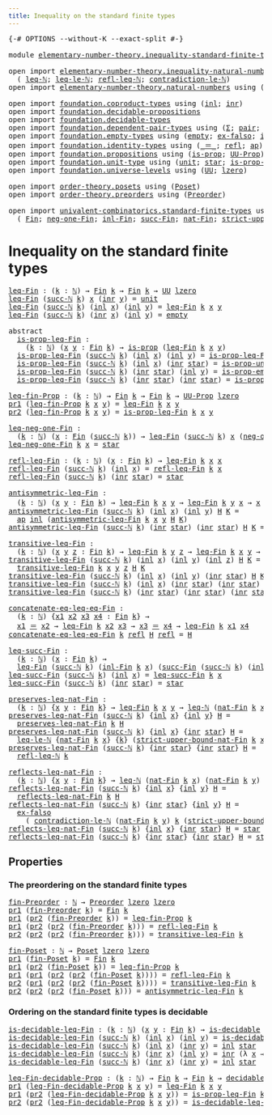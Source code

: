 ```yaml
---
title: Inequality on the standard finite types
---
```


<pre class="Agda"><a id="65" class="Symbol">{-#</a> <a id="69" class="Keyword">OPTIONS</a> <a id="77" class="Pragma">--without-K</a> <a id="89" class="Pragma">--exact-split</a> <a id="103" class="Symbol">#-}</a>

<a id="108" class="Keyword">module</a> <a id="115" href="elementary-number-theory.inequality-standard-finite-types.html" class="Module">elementary-number-theory.inequality-standard-finite-types</a> <a id="173" class="Keyword">where</a>

<a id="180" class="Keyword">open</a> <a id="185" class="Keyword">import</a> <a id="192" href="elementary-number-theory.inequality-natural-numbers.html" class="Module">elementary-number-theory.inequality-natural-numbers</a> <a id="244" class="Keyword">using</a>
  <a id="252" class="Symbol">(</a> <a id="254" href="elementary-number-theory.inequality-natural-numbers.html#1660" class="Function">leq-ℕ</a><a id="259" class="Symbol">;</a> <a id="261" href="elementary-number-theory.inequality-natural-numbers.html#13330" class="Function">leq-le-ℕ</a><a id="269" class="Symbol">;</a> <a id="271" href="elementary-number-theory.inequality-natural-numbers.html#4478" class="Function">refl-leq-ℕ</a><a id="281" class="Symbol">;</a> <a id="283" href="elementary-number-theory.inequality-natural-numbers.html#12443" class="Function">contradiction-le-ℕ</a><a id="301" class="Symbol">)</a>
<a id="303" class="Keyword">open</a> <a id="308" class="Keyword">import</a> <a id="315" href="elementary-number-theory.natural-numbers.html" class="Module">elementary-number-theory.natural-numbers</a> <a id="356" class="Keyword">using</a> <a id="362" class="Symbol">(</a><a id="363" href="elementary-number-theory.natural-numbers.html#1530" class="Datatype">ℕ</a><a id="364" class="Symbol">;</a> <a id="366" href="elementary-number-theory.natural-numbers.html#1551" class="InductiveConstructor">zero-ℕ</a><a id="372" class="Symbol">;</a> <a id="374" href="elementary-number-theory.natural-numbers.html#1564" class="InductiveConstructor">succ-ℕ</a><a id="380" class="Symbol">)</a>

<a id="383" class="Keyword">open</a> <a id="388" class="Keyword">import</a> <a id="395" href="foundation.coproduct-types.html" class="Module">foundation.coproduct-types</a> <a id="422" class="Keyword">using</a> <a id="428" class="Symbol">(</a><a id="429" href="foundation.coproduct-types.html#1253" class="InductiveConstructor">inl</a><a id="432" class="Symbol">;</a> <a id="434" href="foundation.coproduct-types.html#1276" class="InductiveConstructor">inr</a><a id="437" class="Symbol">)</a>
<a id="439" class="Keyword">open</a> <a id="444" class="Keyword">import</a> <a id="451" href="foundation.decidable-propositions.html" class="Module">foundation.decidable-propositions</a>
<a id="485" class="Keyword">open</a> <a id="490" class="Keyword">import</a> <a id="497" href="foundation.decidable-types.html" class="Module">foundation.decidable-types</a>
<a id="524" class="Keyword">open</a> <a id="529" class="Keyword">import</a> <a id="536" href="foundation.dependent-pair-types.html" class="Module">foundation.dependent-pair-types</a> <a id="568" class="Keyword">using</a> <a id="574" class="Symbol">(</a><a id="575" href="foundation-core.dependent-pair-types.html#515" class="Record">Σ</a><a id="576" class="Symbol">;</a> <a id="578" href="foundation-core.dependent-pair-types.html#588" class="InductiveConstructor">pair</a><a id="582" class="Symbol">;</a> <a id="584" href="foundation-core.dependent-pair-types.html#605" class="Field">pr1</a><a id="587" class="Symbol">;</a> <a id="589" href="foundation-core.dependent-pair-types.html#617" class="Field">pr2</a><a id="592" class="Symbol">)</a>
<a id="594" class="Keyword">open</a> <a id="599" class="Keyword">import</a> <a id="606" href="foundation.empty-types.html" class="Module">foundation.empty-types</a> <a id="629" class="Keyword">using</a> <a id="635" class="Symbol">(</a><a id="636" href="foundation-core.empty-types.html#1057" class="Datatype">empty</a><a id="641" class="Symbol">;</a> <a id="643" href="foundation-core.empty-types.html#1160" class="Function">ex-falso</a><a id="651" class="Symbol">;</a> <a id="653" href="foundation-core.empty-types.html#2377" class="Function">is-prop-empty</a><a id="666" class="Symbol">)</a>
<a id="668" class="Keyword">open</a> <a id="673" class="Keyword">import</a> <a id="680" href="foundation.identity-types.html" class="Module">foundation.identity-types</a> <a id="706" class="Keyword">using</a> <a id="712" class="Symbol">(</a><a id="713" href="foundation-core.identity-types.html#1865" class="Function Operator">_＝_</a><a id="716" class="Symbol">;</a> <a id="718" href="foundation-core.identity-types.html#1820" class="InductiveConstructor">refl</a><a id="722" class="Symbol">;</a> <a id="724" href="foundation-core.identity-types.html#4003" class="Function">ap</a><a id="726" class="Symbol">)</a>
<a id="728" class="Keyword">open</a> <a id="733" class="Keyword">import</a> <a id="740" href="foundation.propositions.html" class="Module">foundation.propositions</a> <a id="764" class="Keyword">using</a> <a id="770" class="Symbol">(</a><a id="771" href="foundation-core.propositions.html#1309" class="Function">is-prop</a><a id="778" class="Symbol">;</a> <a id="780" href="foundation-core.propositions.html#1393" class="Function">UU-Prop</a><a id="787" class="Symbol">)</a>
<a id="789" class="Keyword">open</a> <a id="794" class="Keyword">import</a> <a id="801" href="foundation.unit-type.html" class="Module">foundation.unit-type</a> <a id="822" class="Keyword">using</a> <a id="828" class="Symbol">(</a><a id="829" href="foundation.unit-type.html#1084" class="Datatype">unit</a><a id="833" class="Symbol">;</a> <a id="835" href="foundation.unit-type.html#1108" class="InductiveConstructor">star</a><a id="839" class="Symbol">;</a> <a id="841" href="foundation.unit-type.html#2898" class="Function">is-prop-unit</a><a id="853" class="Symbol">)</a>
<a id="855" class="Keyword">open</a> <a id="860" class="Keyword">import</a> <a id="867" href="foundation.universe-levels.html" class="Module">foundation.universe-levels</a> <a id="894" class="Keyword">using</a> <a id="900" class="Symbol">(</a><a id="901" href="foundation-core.universe-levels.html#235" class="Primitive">UU</a><a id="903" class="Symbol">;</a> <a id="905" href="Agda.Primitive.html#764" class="Primitive">lzero</a><a id="910" class="Symbol">)</a>

<a id="913" class="Keyword">open</a> <a id="918" class="Keyword">import</a> <a id="925" href="order-theory.posets.html" class="Module">order-theory.posets</a> <a id="945" class="Keyword">using</a> <a id="951" class="Symbol">(</a><a id="952" href="order-theory.posets.html#731" class="Function">Poset</a><a id="957" class="Symbol">)</a>
<a id="959" class="Keyword">open</a> <a id="964" class="Keyword">import</a> <a id="971" href="order-theory.preorders.html" class="Module">order-theory.preorders</a> <a id="994" class="Keyword">using</a> <a id="1000" class="Symbol">(</a><a id="1001" href="order-theory.preorders.html#531" class="Function">Preorder</a><a id="1009" class="Symbol">)</a>

<a id="1012" class="Keyword">open</a> <a id="1017" class="Keyword">import</a> <a id="1024" href="univalent-combinatorics.standard-finite-types.html" class="Module">univalent-combinatorics.standard-finite-types</a> <a id="1070" class="Keyword">using</a>
  <a id="1078" class="Symbol">(</a> <a id="1080" href="univalent-combinatorics.standard-finite-types.html#2396" class="Function">Fin</a><a id="1083" class="Symbol">;</a> <a id="1085" href="univalent-combinatorics.standard-finite-types.html#2715" class="Function">neg-one-Fin</a><a id="1096" class="Symbol">;</a> <a id="1098" href="univalent-combinatorics.standard-finite-types.html#2527" class="Function">inl-Fin</a><a id="1105" class="Symbol">;</a> <a id="1107" href="univalent-combinatorics.standard-finite-types.html#7403" class="Function">succ-Fin</a><a id="1115" class="Symbol">;</a> <a id="1117" href="univalent-combinatorics.standard-finite-types.html#5342" class="Function">nat-Fin</a><a id="1124" class="Symbol">;</a> <a id="1126" href="univalent-combinatorics.standard-finite-types.html#5445" class="Function">strict-upper-bound-nat-Fin</a><a id="1152" class="Symbol">)</a>
</pre>
# Inequality on the standard finite types

<pre class="Agda"><a id="leq-Fin"></a><a id="1210" href="elementary-number-theory.inequality-standard-finite-types.html#1210" class="Function">leq-Fin</a> <a id="1218" class="Symbol">:</a> <a id="1220" class="Symbol">(</a><a id="1221" href="elementary-number-theory.inequality-standard-finite-types.html#1221" class="Bound">k</a> <a id="1223" class="Symbol">:</a> <a id="1225" href="elementary-number-theory.natural-numbers.html#1530" class="Datatype">ℕ</a><a id="1226" class="Symbol">)</a> <a id="1228" class="Symbol">→</a> <a id="1230" href="univalent-combinatorics.standard-finite-types.html#2396" class="Function">Fin</a> <a id="1234" href="elementary-number-theory.inequality-standard-finite-types.html#1221" class="Bound">k</a> <a id="1236" class="Symbol">→</a> <a id="1238" href="univalent-combinatorics.standard-finite-types.html#2396" class="Function">Fin</a> <a id="1242" href="elementary-number-theory.inequality-standard-finite-types.html#1221" class="Bound">k</a> <a id="1244" class="Symbol">→</a> <a id="1246" href="foundation-core.universe-levels.html#235" class="Primitive">UU</a> <a id="1249" href="Agda.Primitive.html#764" class="Primitive">lzero</a>
<a id="1255" href="elementary-number-theory.inequality-standard-finite-types.html#1210" class="Function">leq-Fin</a> <a id="1263" class="Symbol">(</a><a id="1264" href="elementary-number-theory.natural-numbers.html#1564" class="InductiveConstructor">succ-ℕ</a> <a id="1271" href="elementary-number-theory.inequality-standard-finite-types.html#1271" class="Bound">k</a><a id="1272" class="Symbol">)</a> <a id="1274" href="elementary-number-theory.inequality-standard-finite-types.html#1274" class="Bound">x</a> <a id="1276" class="Symbol">(</a><a id="1277" href="foundation.coproduct-types.html#1276" class="InductiveConstructor">inr</a> <a id="1281" href="elementary-number-theory.inequality-standard-finite-types.html#1281" class="Bound">y</a><a id="1282" class="Symbol">)</a> <a id="1284" class="Symbol">=</a> <a id="1286" href="foundation.unit-type.html#1084" class="Datatype">unit</a>
<a id="1291" href="elementary-number-theory.inequality-standard-finite-types.html#1210" class="Function">leq-Fin</a> <a id="1299" class="Symbol">(</a><a id="1300" href="elementary-number-theory.natural-numbers.html#1564" class="InductiveConstructor">succ-ℕ</a> <a id="1307" href="elementary-number-theory.inequality-standard-finite-types.html#1307" class="Bound">k</a><a id="1308" class="Symbol">)</a> <a id="1310" class="Symbol">(</a><a id="1311" href="foundation.coproduct-types.html#1253" class="InductiveConstructor">inl</a> <a id="1315" href="elementary-number-theory.inequality-standard-finite-types.html#1315" class="Bound">x</a><a id="1316" class="Symbol">)</a> <a id="1318" class="Symbol">(</a><a id="1319" href="foundation.coproduct-types.html#1253" class="InductiveConstructor">inl</a> <a id="1323" href="elementary-number-theory.inequality-standard-finite-types.html#1323" class="Bound">y</a><a id="1324" class="Symbol">)</a> <a id="1326" class="Symbol">=</a> <a id="1328" href="elementary-number-theory.inequality-standard-finite-types.html#1210" class="Function">leq-Fin</a> <a id="1336" href="elementary-number-theory.inequality-standard-finite-types.html#1307" class="Bound">k</a> <a id="1338" href="elementary-number-theory.inequality-standard-finite-types.html#1315" class="Bound">x</a> <a id="1340" href="elementary-number-theory.inequality-standard-finite-types.html#1323" class="Bound">y</a>
<a id="1342" href="elementary-number-theory.inequality-standard-finite-types.html#1210" class="Function">leq-Fin</a> <a id="1350" class="Symbol">(</a><a id="1351" href="elementary-number-theory.natural-numbers.html#1564" class="InductiveConstructor">succ-ℕ</a> <a id="1358" href="elementary-number-theory.inequality-standard-finite-types.html#1358" class="Bound">k</a><a id="1359" class="Symbol">)</a> <a id="1361" class="Symbol">(</a><a id="1362" href="foundation.coproduct-types.html#1276" class="InductiveConstructor">inr</a> <a id="1366" href="elementary-number-theory.inequality-standard-finite-types.html#1366" class="Bound">x</a><a id="1367" class="Symbol">)</a> <a id="1369" class="Symbol">(</a><a id="1370" href="foundation.coproduct-types.html#1253" class="InductiveConstructor">inl</a> <a id="1374" href="elementary-number-theory.inequality-standard-finite-types.html#1374" class="Bound">y</a><a id="1375" class="Symbol">)</a> <a id="1377" class="Symbol">=</a> <a id="1379" href="foundation-core.empty-types.html#1057" class="Datatype">empty</a>

<a id="1386" class="Keyword">abstract</a>
  <a id="is-prop-leq-Fin"></a><a id="1397" href="elementary-number-theory.inequality-standard-finite-types.html#1397" class="Function">is-prop-leq-Fin</a> <a id="1413" class="Symbol">:</a>
    <a id="1419" class="Symbol">(</a><a id="1420" href="elementary-number-theory.inequality-standard-finite-types.html#1420" class="Bound">k</a> <a id="1422" class="Symbol">:</a> <a id="1424" href="elementary-number-theory.natural-numbers.html#1530" class="Datatype">ℕ</a><a id="1425" class="Symbol">)</a> <a id="1427" class="Symbol">(</a><a id="1428" href="elementary-number-theory.inequality-standard-finite-types.html#1428" class="Bound">x</a> <a id="1430" href="elementary-number-theory.inequality-standard-finite-types.html#1430" class="Bound">y</a> <a id="1432" class="Symbol">:</a> <a id="1434" href="univalent-combinatorics.standard-finite-types.html#2396" class="Function">Fin</a> <a id="1438" href="elementary-number-theory.inequality-standard-finite-types.html#1420" class="Bound">k</a><a id="1439" class="Symbol">)</a> <a id="1441" class="Symbol">→</a> <a id="1443" href="foundation-core.propositions.html#1309" class="Function">is-prop</a> <a id="1451" class="Symbol">(</a><a id="1452" href="elementary-number-theory.inequality-standard-finite-types.html#1210" class="Function">leq-Fin</a> <a id="1460" href="elementary-number-theory.inequality-standard-finite-types.html#1420" class="Bound">k</a> <a id="1462" href="elementary-number-theory.inequality-standard-finite-types.html#1428" class="Bound">x</a> <a id="1464" href="elementary-number-theory.inequality-standard-finite-types.html#1430" class="Bound">y</a><a id="1465" class="Symbol">)</a>
  <a id="1469" href="elementary-number-theory.inequality-standard-finite-types.html#1397" class="Function">is-prop-leq-Fin</a> <a id="1485" class="Symbol">(</a><a id="1486" href="elementary-number-theory.natural-numbers.html#1564" class="InductiveConstructor">succ-ℕ</a> <a id="1493" href="elementary-number-theory.inequality-standard-finite-types.html#1493" class="Bound">k</a><a id="1494" class="Symbol">)</a> <a id="1496" class="Symbol">(</a><a id="1497" href="foundation.coproduct-types.html#1253" class="InductiveConstructor">inl</a> <a id="1501" href="elementary-number-theory.inequality-standard-finite-types.html#1501" class="Bound">x</a><a id="1502" class="Symbol">)</a> <a id="1504" class="Symbol">(</a><a id="1505" href="foundation.coproduct-types.html#1253" class="InductiveConstructor">inl</a> <a id="1509" href="elementary-number-theory.inequality-standard-finite-types.html#1509" class="Bound">y</a><a id="1510" class="Symbol">)</a> <a id="1512" class="Symbol">=</a> <a id="1514" href="elementary-number-theory.inequality-standard-finite-types.html#1397" class="Function">is-prop-leq-Fin</a> <a id="1530" href="elementary-number-theory.inequality-standard-finite-types.html#1493" class="Bound">k</a> <a id="1532" href="elementary-number-theory.inequality-standard-finite-types.html#1501" class="Bound">x</a> <a id="1534" href="elementary-number-theory.inequality-standard-finite-types.html#1509" class="Bound">y</a>
  <a id="1538" href="elementary-number-theory.inequality-standard-finite-types.html#1397" class="Function">is-prop-leq-Fin</a> <a id="1554" class="Symbol">(</a><a id="1555" href="elementary-number-theory.natural-numbers.html#1564" class="InductiveConstructor">succ-ℕ</a> <a id="1562" href="elementary-number-theory.inequality-standard-finite-types.html#1562" class="Bound">k</a><a id="1563" class="Symbol">)</a> <a id="1565" class="Symbol">(</a><a id="1566" href="foundation.coproduct-types.html#1253" class="InductiveConstructor">inl</a> <a id="1570" href="elementary-number-theory.inequality-standard-finite-types.html#1570" class="Bound">x</a><a id="1571" class="Symbol">)</a> <a id="1573" class="Symbol">(</a><a id="1574" href="foundation.coproduct-types.html#1276" class="InductiveConstructor">inr</a> <a id="1578" href="foundation.unit-type.html#1108" class="InductiveConstructor">star</a><a id="1582" class="Symbol">)</a> <a id="1584" class="Symbol">=</a> <a id="1586" href="foundation.unit-type.html#2898" class="Function">is-prop-unit</a>
  <a id="1601" href="elementary-number-theory.inequality-standard-finite-types.html#1397" class="Function">is-prop-leq-Fin</a> <a id="1617" class="Symbol">(</a><a id="1618" href="elementary-number-theory.natural-numbers.html#1564" class="InductiveConstructor">succ-ℕ</a> <a id="1625" href="elementary-number-theory.inequality-standard-finite-types.html#1625" class="Bound">k</a><a id="1626" class="Symbol">)</a> <a id="1628" class="Symbol">(</a><a id="1629" href="foundation.coproduct-types.html#1276" class="InductiveConstructor">inr</a> <a id="1633" href="foundation.unit-type.html#1108" class="InductiveConstructor">star</a><a id="1637" class="Symbol">)</a> <a id="1639" class="Symbol">(</a><a id="1640" href="foundation.coproduct-types.html#1253" class="InductiveConstructor">inl</a> <a id="1644" href="elementary-number-theory.inequality-standard-finite-types.html#1644" class="Bound">y</a><a id="1645" class="Symbol">)</a> <a id="1647" class="Symbol">=</a> <a id="1649" href="foundation-core.empty-types.html#2377" class="Function">is-prop-empty</a>
  <a id="1665" href="elementary-number-theory.inequality-standard-finite-types.html#1397" class="Function">is-prop-leq-Fin</a> <a id="1681" class="Symbol">(</a><a id="1682" href="elementary-number-theory.natural-numbers.html#1564" class="InductiveConstructor">succ-ℕ</a> <a id="1689" href="elementary-number-theory.inequality-standard-finite-types.html#1689" class="Bound">k</a><a id="1690" class="Symbol">)</a> <a id="1692" class="Symbol">(</a><a id="1693" href="foundation.coproduct-types.html#1276" class="InductiveConstructor">inr</a> <a id="1697" href="foundation.unit-type.html#1108" class="InductiveConstructor">star</a><a id="1701" class="Symbol">)</a> <a id="1703" class="Symbol">(</a><a id="1704" href="foundation.coproduct-types.html#1276" class="InductiveConstructor">inr</a> <a id="1708" href="foundation.unit-type.html#1108" class="InductiveConstructor">star</a><a id="1712" class="Symbol">)</a> <a id="1714" class="Symbol">=</a> <a id="1716" href="foundation.unit-type.html#2898" class="Function">is-prop-unit</a>

<a id="leq-fin-Prop"></a><a id="1730" href="elementary-number-theory.inequality-standard-finite-types.html#1730" class="Function">leq-fin-Prop</a> <a id="1743" class="Symbol">:</a> <a id="1745" class="Symbol">(</a><a id="1746" href="elementary-number-theory.inequality-standard-finite-types.html#1746" class="Bound">k</a> <a id="1748" class="Symbol">:</a> <a id="1750" href="elementary-number-theory.natural-numbers.html#1530" class="Datatype">ℕ</a><a id="1751" class="Symbol">)</a> <a id="1753" class="Symbol">→</a> <a id="1755" href="univalent-combinatorics.standard-finite-types.html#2396" class="Function">Fin</a> <a id="1759" href="elementary-number-theory.inequality-standard-finite-types.html#1746" class="Bound">k</a> <a id="1761" class="Symbol">→</a> <a id="1763" href="univalent-combinatorics.standard-finite-types.html#2396" class="Function">Fin</a> <a id="1767" href="elementary-number-theory.inequality-standard-finite-types.html#1746" class="Bound">k</a> <a id="1769" class="Symbol">→</a> <a id="1771" href="foundation-core.propositions.html#1393" class="Function">UU-Prop</a> <a id="1779" href="Agda.Primitive.html#764" class="Primitive">lzero</a>
<a id="1785" href="foundation-core.dependent-pair-types.html#605" class="Field">pr1</a> <a id="1789" class="Symbol">(</a><a id="1790" href="elementary-number-theory.inequality-standard-finite-types.html#1730" class="Function">leq-fin-Prop</a> <a id="1803" href="elementary-number-theory.inequality-standard-finite-types.html#1803" class="Bound">k</a> <a id="1805" href="elementary-number-theory.inequality-standard-finite-types.html#1805" class="Bound">x</a> <a id="1807" href="elementary-number-theory.inequality-standard-finite-types.html#1807" class="Bound">y</a><a id="1808" class="Symbol">)</a> <a id="1810" class="Symbol">=</a> <a id="1812" href="elementary-number-theory.inequality-standard-finite-types.html#1210" class="Function">leq-Fin</a> <a id="1820" href="elementary-number-theory.inequality-standard-finite-types.html#1803" class="Bound">k</a> <a id="1822" href="elementary-number-theory.inequality-standard-finite-types.html#1805" class="Bound">x</a> <a id="1824" href="elementary-number-theory.inequality-standard-finite-types.html#1807" class="Bound">y</a>
<a id="1826" href="foundation-core.dependent-pair-types.html#617" class="Field">pr2</a> <a id="1830" class="Symbol">(</a><a id="1831" href="elementary-number-theory.inequality-standard-finite-types.html#1730" class="Function">leq-fin-Prop</a> <a id="1844" href="elementary-number-theory.inequality-standard-finite-types.html#1844" class="Bound">k</a> <a id="1846" href="elementary-number-theory.inequality-standard-finite-types.html#1846" class="Bound">x</a> <a id="1848" href="elementary-number-theory.inequality-standard-finite-types.html#1848" class="Bound">y</a><a id="1849" class="Symbol">)</a> <a id="1851" class="Symbol">=</a> <a id="1853" href="elementary-number-theory.inequality-standard-finite-types.html#1397" class="Function">is-prop-leq-Fin</a> <a id="1869" href="elementary-number-theory.inequality-standard-finite-types.html#1844" class="Bound">k</a> <a id="1871" href="elementary-number-theory.inequality-standard-finite-types.html#1846" class="Bound">x</a> <a id="1873" href="elementary-number-theory.inequality-standard-finite-types.html#1848" class="Bound">y</a>

<a id="leq-neg-one-Fin"></a><a id="1876" href="elementary-number-theory.inequality-standard-finite-types.html#1876" class="Function">leq-neg-one-Fin</a> <a id="1892" class="Symbol">:</a>
  <a id="1896" class="Symbol">(</a><a id="1897" href="elementary-number-theory.inequality-standard-finite-types.html#1897" class="Bound">k</a> <a id="1899" class="Symbol">:</a> <a id="1901" href="elementary-number-theory.natural-numbers.html#1530" class="Datatype">ℕ</a><a id="1902" class="Symbol">)</a> <a id="1904" class="Symbol">(</a><a id="1905" href="elementary-number-theory.inequality-standard-finite-types.html#1905" class="Bound">x</a> <a id="1907" class="Symbol">:</a> <a id="1909" href="univalent-combinatorics.standard-finite-types.html#2396" class="Function">Fin</a> <a id="1913" class="Symbol">(</a><a id="1914" href="elementary-number-theory.natural-numbers.html#1564" class="InductiveConstructor">succ-ℕ</a> <a id="1921" href="elementary-number-theory.inequality-standard-finite-types.html#1897" class="Bound">k</a><a id="1922" class="Symbol">))</a> <a id="1925" class="Symbol">→</a> <a id="1927" href="elementary-number-theory.inequality-standard-finite-types.html#1210" class="Function">leq-Fin</a> <a id="1935" class="Symbol">(</a><a id="1936" href="elementary-number-theory.natural-numbers.html#1564" class="InductiveConstructor">succ-ℕ</a> <a id="1943" href="elementary-number-theory.inequality-standard-finite-types.html#1897" class="Bound">k</a><a id="1944" class="Symbol">)</a> <a id="1946" href="elementary-number-theory.inequality-standard-finite-types.html#1905" class="Bound">x</a> <a id="1948" class="Symbol">(</a><a id="1949" href="univalent-combinatorics.standard-finite-types.html#2715" class="Function">neg-one-Fin</a> <a id="1961" href="elementary-number-theory.inequality-standard-finite-types.html#1897" class="Bound">k</a><a id="1962" class="Symbol">)</a>
<a id="1964" href="elementary-number-theory.inequality-standard-finite-types.html#1876" class="Function">leq-neg-one-Fin</a> <a id="1980" href="elementary-number-theory.inequality-standard-finite-types.html#1980" class="Bound">k</a> <a id="1982" href="elementary-number-theory.inequality-standard-finite-types.html#1982" class="Bound">x</a> <a id="1984" class="Symbol">=</a> <a id="1986" href="foundation.unit-type.html#1108" class="InductiveConstructor">star</a>

<a id="refl-leq-Fin"></a><a id="1992" href="elementary-number-theory.inequality-standard-finite-types.html#1992" class="Function">refl-leq-Fin</a> <a id="2005" class="Symbol">:</a> <a id="2007" class="Symbol">(</a><a id="2008" href="elementary-number-theory.inequality-standard-finite-types.html#2008" class="Bound">k</a> <a id="2010" class="Symbol">:</a> <a id="2012" href="elementary-number-theory.natural-numbers.html#1530" class="Datatype">ℕ</a><a id="2013" class="Symbol">)</a> <a id="2015" class="Symbol">(</a><a id="2016" href="elementary-number-theory.inequality-standard-finite-types.html#2016" class="Bound">x</a> <a id="2018" class="Symbol">:</a> <a id="2020" href="univalent-combinatorics.standard-finite-types.html#2396" class="Function">Fin</a> <a id="2024" href="elementary-number-theory.inequality-standard-finite-types.html#2008" class="Bound">k</a><a id="2025" class="Symbol">)</a> <a id="2027" class="Symbol">→</a> <a id="2029" href="elementary-number-theory.inequality-standard-finite-types.html#1210" class="Function">leq-Fin</a> <a id="2037" href="elementary-number-theory.inequality-standard-finite-types.html#2008" class="Bound">k</a> <a id="2039" href="elementary-number-theory.inequality-standard-finite-types.html#2016" class="Bound">x</a> <a id="2041" href="elementary-number-theory.inequality-standard-finite-types.html#2016" class="Bound">x</a>
<a id="2043" href="elementary-number-theory.inequality-standard-finite-types.html#1992" class="Function">refl-leq-Fin</a> <a id="2056" class="Symbol">(</a><a id="2057" href="elementary-number-theory.natural-numbers.html#1564" class="InductiveConstructor">succ-ℕ</a> <a id="2064" href="elementary-number-theory.inequality-standard-finite-types.html#2064" class="Bound">k</a><a id="2065" class="Symbol">)</a> <a id="2067" class="Symbol">(</a><a id="2068" href="foundation.coproduct-types.html#1253" class="InductiveConstructor">inl</a> <a id="2072" href="elementary-number-theory.inequality-standard-finite-types.html#2072" class="Bound">x</a><a id="2073" class="Symbol">)</a> <a id="2075" class="Symbol">=</a> <a id="2077" href="elementary-number-theory.inequality-standard-finite-types.html#1992" class="Function">refl-leq-Fin</a> <a id="2090" href="elementary-number-theory.inequality-standard-finite-types.html#2064" class="Bound">k</a> <a id="2092" href="elementary-number-theory.inequality-standard-finite-types.html#2072" class="Bound">x</a>
<a id="2094" href="elementary-number-theory.inequality-standard-finite-types.html#1992" class="Function">refl-leq-Fin</a> <a id="2107" class="Symbol">(</a><a id="2108" href="elementary-number-theory.natural-numbers.html#1564" class="InductiveConstructor">succ-ℕ</a> <a id="2115" href="elementary-number-theory.inequality-standard-finite-types.html#2115" class="Bound">k</a><a id="2116" class="Symbol">)</a> <a id="2118" class="Symbol">(</a><a id="2119" href="foundation.coproduct-types.html#1276" class="InductiveConstructor">inr</a> <a id="2123" href="foundation.unit-type.html#1108" class="InductiveConstructor">star</a><a id="2127" class="Symbol">)</a> <a id="2129" class="Symbol">=</a> <a id="2131" href="foundation.unit-type.html#1108" class="InductiveConstructor">star</a>

<a id="antisymmetric-leq-Fin"></a><a id="2137" href="elementary-number-theory.inequality-standard-finite-types.html#2137" class="Function">antisymmetric-leq-Fin</a> <a id="2159" class="Symbol">:</a>
  <a id="2163" class="Symbol">(</a><a id="2164" href="elementary-number-theory.inequality-standard-finite-types.html#2164" class="Bound">k</a> <a id="2166" class="Symbol">:</a> <a id="2168" href="elementary-number-theory.natural-numbers.html#1530" class="Datatype">ℕ</a><a id="2169" class="Symbol">)</a> <a id="2171" class="Symbol">(</a><a id="2172" href="elementary-number-theory.inequality-standard-finite-types.html#2172" class="Bound">x</a> <a id="2174" href="elementary-number-theory.inequality-standard-finite-types.html#2174" class="Bound">y</a> <a id="2176" class="Symbol">:</a> <a id="2178" href="univalent-combinatorics.standard-finite-types.html#2396" class="Function">Fin</a> <a id="2182" href="elementary-number-theory.inequality-standard-finite-types.html#2164" class="Bound">k</a><a id="2183" class="Symbol">)</a> <a id="2185" class="Symbol">→</a> <a id="2187" href="elementary-number-theory.inequality-standard-finite-types.html#1210" class="Function">leq-Fin</a> <a id="2195" href="elementary-number-theory.inequality-standard-finite-types.html#2164" class="Bound">k</a> <a id="2197" href="elementary-number-theory.inequality-standard-finite-types.html#2172" class="Bound">x</a> <a id="2199" href="elementary-number-theory.inequality-standard-finite-types.html#2174" class="Bound">y</a> <a id="2201" class="Symbol">→</a> <a id="2203" href="elementary-number-theory.inequality-standard-finite-types.html#1210" class="Function">leq-Fin</a> <a id="2211" href="elementary-number-theory.inequality-standard-finite-types.html#2164" class="Bound">k</a> <a id="2213" href="elementary-number-theory.inequality-standard-finite-types.html#2174" class="Bound">y</a> <a id="2215" href="elementary-number-theory.inequality-standard-finite-types.html#2172" class="Bound">x</a> <a id="2217" class="Symbol">→</a> <a id="2219" href="elementary-number-theory.inequality-standard-finite-types.html#2172" class="Bound">x</a> <a id="2221" href="foundation-core.identity-types.html#1865" class="Function Operator">＝</a> <a id="2223" href="elementary-number-theory.inequality-standard-finite-types.html#2174" class="Bound">y</a>
<a id="2225" href="elementary-number-theory.inequality-standard-finite-types.html#2137" class="Function">antisymmetric-leq-Fin</a> <a id="2247" class="Symbol">(</a><a id="2248" href="elementary-number-theory.natural-numbers.html#1564" class="InductiveConstructor">succ-ℕ</a> <a id="2255" href="elementary-number-theory.inequality-standard-finite-types.html#2255" class="Bound">k</a><a id="2256" class="Symbol">)</a> <a id="2258" class="Symbol">(</a><a id="2259" href="foundation.coproduct-types.html#1253" class="InductiveConstructor">inl</a> <a id="2263" href="elementary-number-theory.inequality-standard-finite-types.html#2263" class="Bound">x</a><a id="2264" class="Symbol">)</a> <a id="2266" class="Symbol">(</a><a id="2267" href="foundation.coproduct-types.html#1253" class="InductiveConstructor">inl</a> <a id="2271" href="elementary-number-theory.inequality-standard-finite-types.html#2271" class="Bound">y</a><a id="2272" class="Symbol">)</a> <a id="2274" href="elementary-number-theory.inequality-standard-finite-types.html#2274" class="Bound">H</a> <a id="2276" href="elementary-number-theory.inequality-standard-finite-types.html#2276" class="Bound">K</a> <a id="2278" class="Symbol">=</a>
  <a id="2282" href="foundation-core.identity-types.html#4003" class="Function">ap</a> <a id="2285" href="foundation.coproduct-types.html#1253" class="InductiveConstructor">inl</a> <a id="2289" class="Symbol">(</a><a id="2290" href="elementary-number-theory.inequality-standard-finite-types.html#2137" class="Function">antisymmetric-leq-Fin</a> <a id="2312" href="elementary-number-theory.inequality-standard-finite-types.html#2255" class="Bound">k</a> <a id="2314" href="elementary-number-theory.inequality-standard-finite-types.html#2263" class="Bound">x</a> <a id="2316" href="elementary-number-theory.inequality-standard-finite-types.html#2271" class="Bound">y</a> <a id="2318" href="elementary-number-theory.inequality-standard-finite-types.html#2274" class="Bound">H</a> <a id="2320" href="elementary-number-theory.inequality-standard-finite-types.html#2276" class="Bound">K</a><a id="2321" class="Symbol">)</a>
<a id="2323" href="elementary-number-theory.inequality-standard-finite-types.html#2137" class="Function">antisymmetric-leq-Fin</a> <a id="2345" class="Symbol">(</a><a id="2346" href="elementary-number-theory.natural-numbers.html#1564" class="InductiveConstructor">succ-ℕ</a> <a id="2353" href="elementary-number-theory.inequality-standard-finite-types.html#2353" class="Bound">k</a><a id="2354" class="Symbol">)</a> <a id="2356" class="Symbol">(</a><a id="2357" href="foundation.coproduct-types.html#1276" class="InductiveConstructor">inr</a> <a id="2361" href="foundation.unit-type.html#1108" class="InductiveConstructor">star</a><a id="2365" class="Symbol">)</a> <a id="2367" class="Symbol">(</a><a id="2368" href="foundation.coproduct-types.html#1276" class="InductiveConstructor">inr</a> <a id="2372" href="foundation.unit-type.html#1108" class="InductiveConstructor">star</a><a id="2376" class="Symbol">)</a> <a id="2378" href="elementary-number-theory.inequality-standard-finite-types.html#2378" class="Bound">H</a> <a id="2380" href="elementary-number-theory.inequality-standard-finite-types.html#2380" class="Bound">K</a> <a id="2382" class="Symbol">=</a> <a id="2384" href="foundation-core.identity-types.html#1820" class="InductiveConstructor">refl</a>

<a id="transitive-leq-Fin"></a><a id="2390" href="elementary-number-theory.inequality-standard-finite-types.html#2390" class="Function">transitive-leq-Fin</a> <a id="2409" class="Symbol">:</a>
  <a id="2413" class="Symbol">(</a><a id="2414" href="elementary-number-theory.inequality-standard-finite-types.html#2414" class="Bound">k</a> <a id="2416" class="Symbol">:</a> <a id="2418" href="elementary-number-theory.natural-numbers.html#1530" class="Datatype">ℕ</a><a id="2419" class="Symbol">)</a> <a id="2421" class="Symbol">(</a><a id="2422" href="elementary-number-theory.inequality-standard-finite-types.html#2422" class="Bound">x</a> <a id="2424" href="elementary-number-theory.inequality-standard-finite-types.html#2424" class="Bound">y</a> <a id="2426" href="elementary-number-theory.inequality-standard-finite-types.html#2426" class="Bound">z</a> <a id="2428" class="Symbol">:</a> <a id="2430" href="univalent-combinatorics.standard-finite-types.html#2396" class="Function">Fin</a> <a id="2434" href="elementary-number-theory.inequality-standard-finite-types.html#2414" class="Bound">k</a><a id="2435" class="Symbol">)</a> <a id="2437" class="Symbol">→</a> <a id="2439" href="elementary-number-theory.inequality-standard-finite-types.html#1210" class="Function">leq-Fin</a> <a id="2447" href="elementary-number-theory.inequality-standard-finite-types.html#2414" class="Bound">k</a> <a id="2449" href="elementary-number-theory.inequality-standard-finite-types.html#2424" class="Bound">y</a> <a id="2451" href="elementary-number-theory.inequality-standard-finite-types.html#2426" class="Bound">z</a> <a id="2453" class="Symbol">→</a> <a id="2455" href="elementary-number-theory.inequality-standard-finite-types.html#1210" class="Function">leq-Fin</a> <a id="2463" href="elementary-number-theory.inequality-standard-finite-types.html#2414" class="Bound">k</a> <a id="2465" href="elementary-number-theory.inequality-standard-finite-types.html#2422" class="Bound">x</a> <a id="2467" href="elementary-number-theory.inequality-standard-finite-types.html#2424" class="Bound">y</a> <a id="2469" class="Symbol">→</a> <a id="2471" href="elementary-number-theory.inequality-standard-finite-types.html#1210" class="Function">leq-Fin</a> <a id="2479" href="elementary-number-theory.inequality-standard-finite-types.html#2414" class="Bound">k</a> <a id="2481" href="elementary-number-theory.inequality-standard-finite-types.html#2422" class="Bound">x</a> <a id="2483" href="elementary-number-theory.inequality-standard-finite-types.html#2426" class="Bound">z</a>
<a id="2485" href="elementary-number-theory.inequality-standard-finite-types.html#2390" class="Function">transitive-leq-Fin</a> <a id="2504" class="Symbol">(</a><a id="2505" href="elementary-number-theory.natural-numbers.html#1564" class="InductiveConstructor">succ-ℕ</a> <a id="2512" href="elementary-number-theory.inequality-standard-finite-types.html#2512" class="Bound">k</a><a id="2513" class="Symbol">)</a> <a id="2515" class="Symbol">(</a><a id="2516" href="foundation.coproduct-types.html#1253" class="InductiveConstructor">inl</a> <a id="2520" href="elementary-number-theory.inequality-standard-finite-types.html#2520" class="Bound">x</a><a id="2521" class="Symbol">)</a> <a id="2523" class="Symbol">(</a><a id="2524" href="foundation.coproduct-types.html#1253" class="InductiveConstructor">inl</a> <a id="2528" href="elementary-number-theory.inequality-standard-finite-types.html#2528" class="Bound">y</a><a id="2529" class="Symbol">)</a> <a id="2531" class="Symbol">(</a><a id="2532" href="foundation.coproduct-types.html#1253" class="InductiveConstructor">inl</a> <a id="2536" href="elementary-number-theory.inequality-standard-finite-types.html#2536" class="Bound">z</a><a id="2537" class="Symbol">)</a> <a id="2539" href="elementary-number-theory.inequality-standard-finite-types.html#2539" class="Bound">H</a> <a id="2541" href="elementary-number-theory.inequality-standard-finite-types.html#2541" class="Bound">K</a> <a id="2543" class="Symbol">=</a>
  <a id="2547" href="elementary-number-theory.inequality-standard-finite-types.html#2390" class="Function">transitive-leq-Fin</a> <a id="2566" href="elementary-number-theory.inequality-standard-finite-types.html#2512" class="Bound">k</a> <a id="2568" href="elementary-number-theory.inequality-standard-finite-types.html#2520" class="Bound">x</a> <a id="2570" href="elementary-number-theory.inequality-standard-finite-types.html#2528" class="Bound">y</a> <a id="2572" href="elementary-number-theory.inequality-standard-finite-types.html#2536" class="Bound">z</a> <a id="2574" href="elementary-number-theory.inequality-standard-finite-types.html#2539" class="Bound">H</a> <a id="2576" href="elementary-number-theory.inequality-standard-finite-types.html#2541" class="Bound">K</a>
<a id="2578" href="elementary-number-theory.inequality-standard-finite-types.html#2390" class="Function">transitive-leq-Fin</a> <a id="2597" class="Symbol">(</a><a id="2598" href="elementary-number-theory.natural-numbers.html#1564" class="InductiveConstructor">succ-ℕ</a> <a id="2605" href="elementary-number-theory.inequality-standard-finite-types.html#2605" class="Bound">k</a><a id="2606" class="Symbol">)</a> <a id="2608" class="Symbol">(</a><a id="2609" href="foundation.coproduct-types.html#1253" class="InductiveConstructor">inl</a> <a id="2613" href="elementary-number-theory.inequality-standard-finite-types.html#2613" class="Bound">x</a><a id="2614" class="Symbol">)</a> <a id="2616" class="Symbol">(</a><a id="2617" href="foundation.coproduct-types.html#1253" class="InductiveConstructor">inl</a> <a id="2621" href="elementary-number-theory.inequality-standard-finite-types.html#2621" class="Bound">y</a><a id="2622" class="Symbol">)</a> <a id="2624" class="Symbol">(</a><a id="2625" href="foundation.coproduct-types.html#1276" class="InductiveConstructor">inr</a> <a id="2629" href="foundation.unit-type.html#1108" class="InductiveConstructor">star</a><a id="2633" class="Symbol">)</a> <a id="2635" href="elementary-number-theory.inequality-standard-finite-types.html#2635" class="Bound">H</a> <a id="2637" href="elementary-number-theory.inequality-standard-finite-types.html#2637" class="Bound">K</a> <a id="2639" class="Symbol">=</a> <a id="2641" href="foundation.unit-type.html#1108" class="InductiveConstructor">star</a>
<a id="2646" href="elementary-number-theory.inequality-standard-finite-types.html#2390" class="Function">transitive-leq-Fin</a> <a id="2665" class="Symbol">(</a><a id="2666" href="elementary-number-theory.natural-numbers.html#1564" class="InductiveConstructor">succ-ℕ</a> <a id="2673" href="elementary-number-theory.inequality-standard-finite-types.html#2673" class="Bound">k</a><a id="2674" class="Symbol">)</a> <a id="2676" class="Symbol">(</a><a id="2677" href="foundation.coproduct-types.html#1253" class="InductiveConstructor">inl</a> <a id="2681" href="elementary-number-theory.inequality-standard-finite-types.html#2681" class="Bound">x</a><a id="2682" class="Symbol">)</a> <a id="2684" class="Symbol">(</a><a id="2685" href="foundation.coproduct-types.html#1276" class="InductiveConstructor">inr</a> <a id="2689" href="foundation.unit-type.html#1108" class="InductiveConstructor">star</a><a id="2693" class="Symbol">)</a> <a id="2695" class="Symbol">(</a><a id="2696" href="foundation.coproduct-types.html#1276" class="InductiveConstructor">inr</a> <a id="2700" href="foundation.unit-type.html#1108" class="InductiveConstructor">star</a><a id="2704" class="Symbol">)</a> <a id="2706" href="elementary-number-theory.inequality-standard-finite-types.html#2706" class="Bound">H</a> <a id="2708" href="elementary-number-theory.inequality-standard-finite-types.html#2708" class="Bound">K</a> <a id="2710" class="Symbol">=</a> <a id="2712" href="foundation.unit-type.html#1108" class="InductiveConstructor">star</a>
<a id="2717" href="elementary-number-theory.inequality-standard-finite-types.html#2390" class="Function">transitive-leq-Fin</a> <a id="2736" class="Symbol">(</a><a id="2737" href="elementary-number-theory.natural-numbers.html#1564" class="InductiveConstructor">succ-ℕ</a> <a id="2744" href="elementary-number-theory.inequality-standard-finite-types.html#2744" class="Bound">k</a><a id="2745" class="Symbol">)</a> <a id="2747" class="Symbol">(</a><a id="2748" href="foundation.coproduct-types.html#1276" class="InductiveConstructor">inr</a> <a id="2752" href="foundation.unit-type.html#1108" class="InductiveConstructor">star</a><a id="2756" class="Symbol">)</a> <a id="2758" class="Symbol">(</a><a id="2759" href="foundation.coproduct-types.html#1276" class="InductiveConstructor">inr</a> <a id="2763" href="foundation.unit-type.html#1108" class="InductiveConstructor">star</a><a id="2767" class="Symbol">)</a> <a id="2769" class="Symbol">(</a><a id="2770" href="foundation.coproduct-types.html#1276" class="InductiveConstructor">inr</a> <a id="2774" href="foundation.unit-type.html#1108" class="InductiveConstructor">star</a><a id="2778" class="Symbol">)</a> <a id="2780" href="elementary-number-theory.inequality-standard-finite-types.html#2780" class="Bound">H</a> <a id="2782" href="elementary-number-theory.inequality-standard-finite-types.html#2782" class="Bound">K</a> <a id="2784" class="Symbol">=</a> <a id="2786" href="foundation.unit-type.html#1108" class="InductiveConstructor">star</a>

<a id="concatenate-eq-leq-eq-Fin"></a><a id="2792" href="elementary-number-theory.inequality-standard-finite-types.html#2792" class="Function">concatenate-eq-leq-eq-Fin</a> <a id="2818" class="Symbol">:</a>
  <a id="2822" class="Symbol">(</a><a id="2823" href="elementary-number-theory.inequality-standard-finite-types.html#2823" class="Bound">k</a> <a id="2825" class="Symbol">:</a> <a id="2827" href="elementary-number-theory.natural-numbers.html#1530" class="Datatype">ℕ</a><a id="2828" class="Symbol">)</a> <a id="2830" class="Symbol">{</a><a id="2831" href="elementary-number-theory.inequality-standard-finite-types.html#2831" class="Bound">x1</a> <a id="2834" href="elementary-number-theory.inequality-standard-finite-types.html#2834" class="Bound">x2</a> <a id="2837" href="elementary-number-theory.inequality-standard-finite-types.html#2837" class="Bound">x3</a> <a id="2840" href="elementary-number-theory.inequality-standard-finite-types.html#2840" class="Bound">x4</a> <a id="2843" class="Symbol">:</a> <a id="2845" href="univalent-combinatorics.standard-finite-types.html#2396" class="Function">Fin</a> <a id="2849" href="elementary-number-theory.inequality-standard-finite-types.html#2823" class="Bound">k</a><a id="2850" class="Symbol">}</a> <a id="2852" class="Symbol">→</a>
  <a id="2856" href="elementary-number-theory.inequality-standard-finite-types.html#2831" class="Bound">x1</a> <a id="2859" href="foundation-core.identity-types.html#1865" class="Function Operator">＝</a> <a id="2861" href="elementary-number-theory.inequality-standard-finite-types.html#2834" class="Bound">x2</a> <a id="2864" class="Symbol">→</a> <a id="2866" href="elementary-number-theory.inequality-standard-finite-types.html#1210" class="Function">leq-Fin</a> <a id="2874" href="elementary-number-theory.inequality-standard-finite-types.html#2823" class="Bound">k</a> <a id="2876" href="elementary-number-theory.inequality-standard-finite-types.html#2834" class="Bound">x2</a> <a id="2879" href="elementary-number-theory.inequality-standard-finite-types.html#2837" class="Bound">x3</a> <a id="2882" class="Symbol">→</a> <a id="2884" href="elementary-number-theory.inequality-standard-finite-types.html#2837" class="Bound">x3</a> <a id="2887" href="foundation-core.identity-types.html#1865" class="Function Operator">＝</a> <a id="2889" href="elementary-number-theory.inequality-standard-finite-types.html#2840" class="Bound">x4</a> <a id="2892" class="Symbol">→</a> <a id="2894" href="elementary-number-theory.inequality-standard-finite-types.html#1210" class="Function">leq-Fin</a> <a id="2902" href="elementary-number-theory.inequality-standard-finite-types.html#2823" class="Bound">k</a> <a id="2904" href="elementary-number-theory.inequality-standard-finite-types.html#2831" class="Bound">x1</a> <a id="2907" href="elementary-number-theory.inequality-standard-finite-types.html#2840" class="Bound">x4</a>
<a id="2910" href="elementary-number-theory.inequality-standard-finite-types.html#2792" class="Function">concatenate-eq-leq-eq-Fin</a> <a id="2936" href="elementary-number-theory.inequality-standard-finite-types.html#2936" class="Bound">k</a> <a id="2938" href="foundation-core.identity-types.html#1820" class="InductiveConstructor">refl</a> <a id="2943" href="elementary-number-theory.inequality-standard-finite-types.html#2943" class="Bound">H</a> <a id="2945" href="foundation-core.identity-types.html#1820" class="InductiveConstructor">refl</a> <a id="2950" class="Symbol">=</a> <a id="2952" href="elementary-number-theory.inequality-standard-finite-types.html#2943" class="Bound">H</a>

<a id="leq-succ-Fin"></a><a id="2955" href="elementary-number-theory.inequality-standard-finite-types.html#2955" class="Function">leq-succ-Fin</a> <a id="2968" class="Symbol">:</a>
  <a id="2972" class="Symbol">(</a><a id="2973" href="elementary-number-theory.inequality-standard-finite-types.html#2973" class="Bound">k</a> <a id="2975" class="Symbol">:</a> <a id="2977" href="elementary-number-theory.natural-numbers.html#1530" class="Datatype">ℕ</a><a id="2978" class="Symbol">)</a> <a id="2980" class="Symbol">(</a><a id="2981" href="elementary-number-theory.inequality-standard-finite-types.html#2981" class="Bound">x</a> <a id="2983" class="Symbol">:</a> <a id="2985" href="univalent-combinatorics.standard-finite-types.html#2396" class="Function">Fin</a> <a id="2989" href="elementary-number-theory.inequality-standard-finite-types.html#2973" class="Bound">k</a><a id="2990" class="Symbol">)</a> <a id="2992" class="Symbol">→</a>
  <a id="2996" href="elementary-number-theory.inequality-standard-finite-types.html#1210" class="Function">leq-Fin</a> <a id="3004" class="Symbol">(</a><a id="3005" href="elementary-number-theory.natural-numbers.html#1564" class="InductiveConstructor">succ-ℕ</a> <a id="3012" href="elementary-number-theory.inequality-standard-finite-types.html#2973" class="Bound">k</a><a id="3013" class="Symbol">)</a> <a id="3015" class="Symbol">(</a><a id="3016" href="univalent-combinatorics.standard-finite-types.html#2527" class="Function">inl-Fin</a> <a id="3024" href="elementary-number-theory.inequality-standard-finite-types.html#2973" class="Bound">k</a> <a id="3026" href="elementary-number-theory.inequality-standard-finite-types.html#2981" class="Bound">x</a><a id="3027" class="Symbol">)</a> <a id="3029" class="Symbol">(</a><a id="3030" href="univalent-combinatorics.standard-finite-types.html#7403" class="Function">succ-Fin</a> <a id="3039" class="Symbol">(</a><a id="3040" href="elementary-number-theory.natural-numbers.html#1564" class="InductiveConstructor">succ-ℕ</a> <a id="3047" href="elementary-number-theory.inequality-standard-finite-types.html#2973" class="Bound">k</a><a id="3048" class="Symbol">)</a> <a id="3050" class="Symbol">(</a><a id="3051" href="univalent-combinatorics.standard-finite-types.html#2527" class="Function">inl-Fin</a> <a id="3059" href="elementary-number-theory.inequality-standard-finite-types.html#2973" class="Bound">k</a> <a id="3061" href="elementary-number-theory.inequality-standard-finite-types.html#2981" class="Bound">x</a><a id="3062" class="Symbol">))</a>
<a id="3065" href="elementary-number-theory.inequality-standard-finite-types.html#2955" class="Function">leq-succ-Fin</a> <a id="3078" class="Symbol">(</a><a id="3079" href="elementary-number-theory.natural-numbers.html#1564" class="InductiveConstructor">succ-ℕ</a> <a id="3086" href="elementary-number-theory.inequality-standard-finite-types.html#3086" class="Bound">k</a><a id="3087" class="Symbol">)</a> <a id="3089" class="Symbol">(</a><a id="3090" href="foundation.coproduct-types.html#1253" class="InductiveConstructor">inl</a> <a id="3094" href="elementary-number-theory.inequality-standard-finite-types.html#3094" class="Bound">x</a><a id="3095" class="Symbol">)</a> <a id="3097" class="Symbol">=</a> <a id="3099" href="elementary-number-theory.inequality-standard-finite-types.html#2955" class="Function">leq-succ-Fin</a> <a id="3112" href="elementary-number-theory.inequality-standard-finite-types.html#3086" class="Bound">k</a> <a id="3114" href="elementary-number-theory.inequality-standard-finite-types.html#3094" class="Bound">x</a>
<a id="3116" href="elementary-number-theory.inequality-standard-finite-types.html#2955" class="Function">leq-succ-Fin</a> <a id="3129" class="Symbol">(</a><a id="3130" href="elementary-number-theory.natural-numbers.html#1564" class="InductiveConstructor">succ-ℕ</a> <a id="3137" href="elementary-number-theory.inequality-standard-finite-types.html#3137" class="Bound">k</a><a id="3138" class="Symbol">)</a> <a id="3140" class="Symbol">(</a><a id="3141" href="foundation.coproduct-types.html#1276" class="InductiveConstructor">inr</a> <a id="3145" href="foundation.unit-type.html#1108" class="InductiveConstructor">star</a><a id="3149" class="Symbol">)</a> <a id="3151" class="Symbol">=</a> <a id="3153" href="foundation.unit-type.html#1108" class="InductiveConstructor">star</a>

<a id="preserves-leq-nat-Fin"></a><a id="3159" href="elementary-number-theory.inequality-standard-finite-types.html#3159" class="Function">preserves-leq-nat-Fin</a> <a id="3181" class="Symbol">:</a>
  <a id="3185" class="Symbol">(</a><a id="3186" href="elementary-number-theory.inequality-standard-finite-types.html#3186" class="Bound">k</a> <a id="3188" class="Symbol">:</a> <a id="3190" href="elementary-number-theory.natural-numbers.html#1530" class="Datatype">ℕ</a><a id="3191" class="Symbol">)</a> <a id="3193" class="Symbol">{</a><a id="3194" href="elementary-number-theory.inequality-standard-finite-types.html#3194" class="Bound">x</a> <a id="3196" href="elementary-number-theory.inequality-standard-finite-types.html#3196" class="Bound">y</a> <a id="3198" class="Symbol">:</a> <a id="3200" href="univalent-combinatorics.standard-finite-types.html#2396" class="Function">Fin</a> <a id="3204" href="elementary-number-theory.inequality-standard-finite-types.html#3186" class="Bound">k</a><a id="3205" class="Symbol">}</a> <a id="3207" class="Symbol">→</a> <a id="3209" href="elementary-number-theory.inequality-standard-finite-types.html#1210" class="Function">leq-Fin</a> <a id="3217" href="elementary-number-theory.inequality-standard-finite-types.html#3186" class="Bound">k</a> <a id="3219" href="elementary-number-theory.inequality-standard-finite-types.html#3194" class="Bound">x</a> <a id="3221" href="elementary-number-theory.inequality-standard-finite-types.html#3196" class="Bound">y</a> <a id="3223" class="Symbol">→</a> <a id="3225" href="elementary-number-theory.inequality-natural-numbers.html#1660" class="Function">leq-ℕ</a> <a id="3231" class="Symbol">(</a><a id="3232" href="univalent-combinatorics.standard-finite-types.html#5342" class="Function">nat-Fin</a> <a id="3240" href="elementary-number-theory.inequality-standard-finite-types.html#3186" class="Bound">k</a> <a id="3242" href="elementary-number-theory.inequality-standard-finite-types.html#3194" class="Bound">x</a><a id="3243" class="Symbol">)</a> <a id="3245" class="Symbol">(</a><a id="3246" href="univalent-combinatorics.standard-finite-types.html#5342" class="Function">nat-Fin</a> <a id="3254" href="elementary-number-theory.inequality-standard-finite-types.html#3186" class="Bound">k</a> <a id="3256" href="elementary-number-theory.inequality-standard-finite-types.html#3196" class="Bound">y</a><a id="3257" class="Symbol">)</a>
<a id="3259" href="elementary-number-theory.inequality-standard-finite-types.html#3159" class="Function">preserves-leq-nat-Fin</a> <a id="3281" class="Symbol">(</a><a id="3282" href="elementary-number-theory.natural-numbers.html#1564" class="InductiveConstructor">succ-ℕ</a> <a id="3289" href="elementary-number-theory.inequality-standard-finite-types.html#3289" class="Bound">k</a><a id="3290" class="Symbol">)</a> <a id="3292" class="Symbol">{</a><a id="3293" href="foundation.coproduct-types.html#1253" class="InductiveConstructor">inl</a> <a id="3297" href="elementary-number-theory.inequality-standard-finite-types.html#3297" class="Bound">x</a><a id="3298" class="Symbol">}</a> <a id="3300" class="Symbol">{</a><a id="3301" href="foundation.coproduct-types.html#1253" class="InductiveConstructor">inl</a> <a id="3305" href="elementary-number-theory.inequality-standard-finite-types.html#3305" class="Bound">y</a><a id="3306" class="Symbol">}</a> <a id="3308" href="elementary-number-theory.inequality-standard-finite-types.html#3308" class="Bound">H</a> <a id="3310" class="Symbol">=</a>
  <a id="3314" href="elementary-number-theory.inequality-standard-finite-types.html#3159" class="Function">preserves-leq-nat-Fin</a> <a id="3336" href="elementary-number-theory.inequality-standard-finite-types.html#3289" class="Bound">k</a> <a id="3338" href="elementary-number-theory.inequality-standard-finite-types.html#3308" class="Bound">H</a>
<a id="3340" href="elementary-number-theory.inequality-standard-finite-types.html#3159" class="Function">preserves-leq-nat-Fin</a> <a id="3362" class="Symbol">(</a><a id="3363" href="elementary-number-theory.natural-numbers.html#1564" class="InductiveConstructor">succ-ℕ</a> <a id="3370" href="elementary-number-theory.inequality-standard-finite-types.html#3370" class="Bound">k</a><a id="3371" class="Symbol">)</a> <a id="3373" class="Symbol">{</a><a id="3374" href="foundation.coproduct-types.html#1253" class="InductiveConstructor">inl</a> <a id="3378" href="elementary-number-theory.inequality-standard-finite-types.html#3378" class="Bound">x</a><a id="3379" class="Symbol">}</a> <a id="3381" class="Symbol">{</a><a id="3382" href="foundation.coproduct-types.html#1276" class="InductiveConstructor">inr</a> <a id="3386" href="foundation.unit-type.html#1108" class="InductiveConstructor">star</a><a id="3390" class="Symbol">}</a> <a id="3392" href="elementary-number-theory.inequality-standard-finite-types.html#3392" class="Bound">H</a> <a id="3394" class="Symbol">=</a>
  <a id="3398" href="elementary-number-theory.inequality-natural-numbers.html#13330" class="Function">leq-le-ℕ</a> <a id="3407" class="Symbol">{</a><a id="3408" href="univalent-combinatorics.standard-finite-types.html#5342" class="Function">nat-Fin</a> <a id="3416" href="elementary-number-theory.inequality-standard-finite-types.html#3370" class="Bound">k</a> <a id="3418" href="elementary-number-theory.inequality-standard-finite-types.html#3378" class="Bound">x</a><a id="3419" class="Symbol">}</a> <a id="3421" class="Symbol">{</a><a id="3422" href="elementary-number-theory.inequality-standard-finite-types.html#3370" class="Bound">k</a><a id="3423" class="Symbol">}</a> <a id="3425" class="Symbol">(</a><a id="3426" href="univalent-combinatorics.standard-finite-types.html#5445" class="Function">strict-upper-bound-nat-Fin</a> <a id="3453" href="elementary-number-theory.inequality-standard-finite-types.html#3370" class="Bound">k</a> <a id="3455" href="elementary-number-theory.inequality-standard-finite-types.html#3378" class="Bound">x</a><a id="3456" class="Symbol">)</a>
<a id="3458" href="elementary-number-theory.inequality-standard-finite-types.html#3159" class="Function">preserves-leq-nat-Fin</a> <a id="3480" class="Symbol">(</a><a id="3481" href="elementary-number-theory.natural-numbers.html#1564" class="InductiveConstructor">succ-ℕ</a> <a id="3488" href="elementary-number-theory.inequality-standard-finite-types.html#3488" class="Bound">k</a><a id="3489" class="Symbol">)</a> <a id="3491" class="Symbol">{</a><a id="3492" href="foundation.coproduct-types.html#1276" class="InductiveConstructor">inr</a> <a id="3496" href="foundation.unit-type.html#1108" class="InductiveConstructor">star</a><a id="3500" class="Symbol">}</a> <a id="3502" class="Symbol">{</a><a id="3503" href="foundation.coproduct-types.html#1276" class="InductiveConstructor">inr</a> <a id="3507" href="foundation.unit-type.html#1108" class="InductiveConstructor">star</a><a id="3511" class="Symbol">}</a> <a id="3513" href="elementary-number-theory.inequality-standard-finite-types.html#3513" class="Bound">H</a> <a id="3515" class="Symbol">=</a>
  <a id="3519" href="elementary-number-theory.inequality-natural-numbers.html#4478" class="Function">refl-leq-ℕ</a> <a id="3530" href="elementary-number-theory.inequality-standard-finite-types.html#3488" class="Bound">k</a>

<a id="reflects-leq-nat-Fin"></a><a id="3533" href="elementary-number-theory.inequality-standard-finite-types.html#3533" class="Function">reflects-leq-nat-Fin</a> <a id="3554" class="Symbol">:</a>
  <a id="3558" class="Symbol">(</a><a id="3559" href="elementary-number-theory.inequality-standard-finite-types.html#3559" class="Bound">k</a> <a id="3561" class="Symbol">:</a> <a id="3563" href="elementary-number-theory.natural-numbers.html#1530" class="Datatype">ℕ</a><a id="3564" class="Symbol">)</a> <a id="3566" class="Symbol">{</a><a id="3567" href="elementary-number-theory.inequality-standard-finite-types.html#3567" class="Bound">x</a> <a id="3569" href="elementary-number-theory.inequality-standard-finite-types.html#3569" class="Bound">y</a> <a id="3571" class="Symbol">:</a> <a id="3573" href="univalent-combinatorics.standard-finite-types.html#2396" class="Function">Fin</a> <a id="3577" href="elementary-number-theory.inequality-standard-finite-types.html#3559" class="Bound">k</a><a id="3578" class="Symbol">}</a> <a id="3580" class="Symbol">→</a> <a id="3582" href="elementary-number-theory.inequality-natural-numbers.html#1660" class="Function">leq-ℕ</a> <a id="3588" class="Symbol">(</a><a id="3589" href="univalent-combinatorics.standard-finite-types.html#5342" class="Function">nat-Fin</a> <a id="3597" href="elementary-number-theory.inequality-standard-finite-types.html#3559" class="Bound">k</a> <a id="3599" href="elementary-number-theory.inequality-standard-finite-types.html#3567" class="Bound">x</a><a id="3600" class="Symbol">)</a> <a id="3602" class="Symbol">(</a><a id="3603" href="univalent-combinatorics.standard-finite-types.html#5342" class="Function">nat-Fin</a> <a id="3611" href="elementary-number-theory.inequality-standard-finite-types.html#3559" class="Bound">k</a> <a id="3613" href="elementary-number-theory.inequality-standard-finite-types.html#3569" class="Bound">y</a><a id="3614" class="Symbol">)</a> <a id="3616" class="Symbol">→</a> <a id="3618" href="elementary-number-theory.inequality-standard-finite-types.html#1210" class="Function">leq-Fin</a> <a id="3626" href="elementary-number-theory.inequality-standard-finite-types.html#3559" class="Bound">k</a> <a id="3628" href="elementary-number-theory.inequality-standard-finite-types.html#3567" class="Bound">x</a> <a id="3630" href="elementary-number-theory.inequality-standard-finite-types.html#3569" class="Bound">y</a>
<a id="3632" href="elementary-number-theory.inequality-standard-finite-types.html#3533" class="Function">reflects-leq-nat-Fin</a> <a id="3653" class="Symbol">(</a><a id="3654" href="elementary-number-theory.natural-numbers.html#1564" class="InductiveConstructor">succ-ℕ</a> <a id="3661" href="elementary-number-theory.inequality-standard-finite-types.html#3661" class="Bound">k</a><a id="3662" class="Symbol">)</a> <a id="3664" class="Symbol">{</a><a id="3665" href="foundation.coproduct-types.html#1253" class="InductiveConstructor">inl</a> <a id="3669" href="elementary-number-theory.inequality-standard-finite-types.html#3669" class="Bound">x</a><a id="3670" class="Symbol">}</a> <a id="3672" class="Symbol">{</a><a id="3673" href="foundation.coproduct-types.html#1253" class="InductiveConstructor">inl</a> <a id="3677" href="elementary-number-theory.inequality-standard-finite-types.html#3677" class="Bound">y</a><a id="3678" class="Symbol">}</a> <a id="3680" href="elementary-number-theory.inequality-standard-finite-types.html#3680" class="Bound">H</a> <a id="3682" class="Symbol">=</a>
  <a id="3686" href="elementary-number-theory.inequality-standard-finite-types.html#3533" class="Function">reflects-leq-nat-Fin</a> <a id="3707" href="elementary-number-theory.inequality-standard-finite-types.html#3661" class="Bound">k</a> <a id="3709" href="elementary-number-theory.inequality-standard-finite-types.html#3680" class="Bound">H</a>
<a id="3711" href="elementary-number-theory.inequality-standard-finite-types.html#3533" class="Function">reflects-leq-nat-Fin</a> <a id="3732" class="Symbol">(</a><a id="3733" href="elementary-number-theory.natural-numbers.html#1564" class="InductiveConstructor">succ-ℕ</a> <a id="3740" href="elementary-number-theory.inequality-standard-finite-types.html#3740" class="Bound">k</a><a id="3741" class="Symbol">)</a> <a id="3743" class="Symbol">{</a><a id="3744" href="foundation.coproduct-types.html#1276" class="InductiveConstructor">inr</a> <a id="3748" href="foundation.unit-type.html#1108" class="InductiveConstructor">star</a><a id="3752" class="Symbol">}</a> <a id="3754" class="Symbol">{</a><a id="3755" href="foundation.coproduct-types.html#1253" class="InductiveConstructor">inl</a> <a id="3759" href="elementary-number-theory.inequality-standard-finite-types.html#3759" class="Bound">y</a><a id="3760" class="Symbol">}</a> <a id="3762" href="elementary-number-theory.inequality-standard-finite-types.html#3762" class="Bound">H</a> <a id="3764" class="Symbol">=</a>
  <a id="3768" href="foundation-core.empty-types.html#1160" class="Function">ex-falso</a>
    <a id="3781" class="Symbol">(</a> <a id="3783" href="elementary-number-theory.inequality-natural-numbers.html#12443" class="Function">contradiction-le-ℕ</a> <a id="3802" class="Symbol">(</a><a id="3803" href="univalent-combinatorics.standard-finite-types.html#5342" class="Function">nat-Fin</a> <a id="3811" href="elementary-number-theory.inequality-standard-finite-types.html#3740" class="Bound">k</a> <a id="3813" href="elementary-number-theory.inequality-standard-finite-types.html#3759" class="Bound">y</a><a id="3814" class="Symbol">)</a> <a id="3816" href="elementary-number-theory.inequality-standard-finite-types.html#3740" class="Bound">k</a> <a id="3818" class="Symbol">(</a><a id="3819" href="univalent-combinatorics.standard-finite-types.html#5445" class="Function">strict-upper-bound-nat-Fin</a> <a id="3846" href="elementary-number-theory.inequality-standard-finite-types.html#3740" class="Bound">k</a> <a id="3848" href="elementary-number-theory.inequality-standard-finite-types.html#3759" class="Bound">y</a><a id="3849" class="Symbol">)</a> <a id="3851" href="elementary-number-theory.inequality-standard-finite-types.html#3762" class="Bound">H</a><a id="3852" class="Symbol">)</a>
<a id="3854" href="elementary-number-theory.inequality-standard-finite-types.html#3533" class="Function">reflects-leq-nat-Fin</a> <a id="3875" class="Symbol">(</a><a id="3876" href="elementary-number-theory.natural-numbers.html#1564" class="InductiveConstructor">succ-ℕ</a> <a id="3883" href="elementary-number-theory.inequality-standard-finite-types.html#3883" class="Bound">k</a><a id="3884" class="Symbol">)</a> <a id="3886" class="Symbol">{</a><a id="3887" href="foundation.coproduct-types.html#1253" class="InductiveConstructor">inl</a> <a id="3891" href="elementary-number-theory.inequality-standard-finite-types.html#3891" class="Bound">x</a><a id="3892" class="Symbol">}</a> <a id="3894" class="Symbol">{</a><a id="3895" href="foundation.coproduct-types.html#1276" class="InductiveConstructor">inr</a> <a id="3899" href="foundation.unit-type.html#1108" class="InductiveConstructor">star</a><a id="3903" class="Symbol">}</a> <a id="3905" href="elementary-number-theory.inequality-standard-finite-types.html#3905" class="Bound">H</a> <a id="3907" class="Symbol">=</a> <a id="3909" href="foundation.unit-type.html#1108" class="InductiveConstructor">star</a>
<a id="3914" href="elementary-number-theory.inequality-standard-finite-types.html#3533" class="Function">reflects-leq-nat-Fin</a> <a id="3935" class="Symbol">(</a><a id="3936" href="elementary-number-theory.natural-numbers.html#1564" class="InductiveConstructor">succ-ℕ</a> <a id="3943" href="elementary-number-theory.inequality-standard-finite-types.html#3943" class="Bound">k</a><a id="3944" class="Symbol">)</a> <a id="3946" class="Symbol">{</a><a id="3947" href="foundation.coproduct-types.html#1276" class="InductiveConstructor">inr</a> <a id="3951" href="foundation.unit-type.html#1108" class="InductiveConstructor">star</a><a id="3955" class="Symbol">}</a> <a id="3957" class="Symbol">{</a><a id="3958" href="foundation.coproduct-types.html#1276" class="InductiveConstructor">inr</a> <a id="3962" href="foundation.unit-type.html#1108" class="InductiveConstructor">star</a><a id="3966" class="Symbol">}</a> <a id="3968" href="elementary-number-theory.inequality-standard-finite-types.html#3968" class="Bound">H</a> <a id="3970" class="Symbol">=</a> <a id="3972" href="foundation.unit-type.html#1108" class="InductiveConstructor">star</a>
</pre>
## Properties

### The preordering on the standard finite types

<pre class="Agda"><a id="fin-Preorder"></a><a id="4055" href="elementary-number-theory.inequality-standard-finite-types.html#4055" class="Function">fin-Preorder</a> <a id="4068" class="Symbol">:</a> <a id="4070" href="elementary-number-theory.natural-numbers.html#1530" class="Datatype">ℕ</a> <a id="4072" class="Symbol">→</a> <a id="4074" href="order-theory.preorders.html#531" class="Function">Preorder</a> <a id="4083" href="Agda.Primitive.html#764" class="Primitive">lzero</a> <a id="4089" href="Agda.Primitive.html#764" class="Primitive">lzero</a>
<a id="4095" href="foundation-core.dependent-pair-types.html#605" class="Field">pr1</a> <a id="4099" class="Symbol">(</a><a id="4100" href="elementary-number-theory.inequality-standard-finite-types.html#4055" class="Function">fin-Preorder</a> <a id="4113" href="elementary-number-theory.inequality-standard-finite-types.html#4113" class="Bound">k</a><a id="4114" class="Symbol">)</a> <a id="4116" class="Symbol">=</a> <a id="4118" href="univalent-combinatorics.standard-finite-types.html#2396" class="Function">Fin</a> <a id="4122" href="elementary-number-theory.inequality-standard-finite-types.html#4113" class="Bound">k</a>
<a id="4124" href="foundation-core.dependent-pair-types.html#605" class="Field">pr1</a> <a id="4128" class="Symbol">(</a><a id="4129" href="foundation-core.dependent-pair-types.html#617" class="Field">pr2</a> <a id="4133" class="Symbol">(</a><a id="4134" href="elementary-number-theory.inequality-standard-finite-types.html#4055" class="Function">fin-Preorder</a> <a id="4147" href="elementary-number-theory.inequality-standard-finite-types.html#4147" class="Bound">k</a><a id="4148" class="Symbol">))</a> <a id="4151" class="Symbol">=</a> <a id="4153" href="elementary-number-theory.inequality-standard-finite-types.html#1730" class="Function">leq-fin-Prop</a> <a id="4166" href="elementary-number-theory.inequality-standard-finite-types.html#4147" class="Bound">k</a>
<a id="4168" href="foundation-core.dependent-pair-types.html#605" class="Field">pr1</a> <a id="4172" class="Symbol">(</a><a id="4173" href="foundation-core.dependent-pair-types.html#617" class="Field">pr2</a> <a id="4177" class="Symbol">(</a><a id="4178" href="foundation-core.dependent-pair-types.html#617" class="Field">pr2</a> <a id="4182" class="Symbol">(</a><a id="4183" href="elementary-number-theory.inequality-standard-finite-types.html#4055" class="Function">fin-Preorder</a> <a id="4196" href="elementary-number-theory.inequality-standard-finite-types.html#4196" class="Bound">k</a><a id="4197" class="Symbol">)))</a> <a id="4201" class="Symbol">=</a> <a id="4203" href="elementary-number-theory.inequality-standard-finite-types.html#1992" class="Function">refl-leq-Fin</a> <a id="4216" href="elementary-number-theory.inequality-standard-finite-types.html#4196" class="Bound">k</a>
<a id="4218" href="foundation-core.dependent-pair-types.html#617" class="Field">pr2</a> <a id="4222" class="Symbol">(</a><a id="4223" href="foundation-core.dependent-pair-types.html#617" class="Field">pr2</a> <a id="4227" class="Symbol">(</a><a id="4228" href="foundation-core.dependent-pair-types.html#617" class="Field">pr2</a> <a id="4232" class="Symbol">(</a><a id="4233" href="elementary-number-theory.inequality-standard-finite-types.html#4055" class="Function">fin-Preorder</a> <a id="4246" href="elementary-number-theory.inequality-standard-finite-types.html#4246" class="Bound">k</a><a id="4247" class="Symbol">)))</a> <a id="4251" class="Symbol">=</a> <a id="4253" href="elementary-number-theory.inequality-standard-finite-types.html#2390" class="Function">transitive-leq-Fin</a> <a id="4272" href="elementary-number-theory.inequality-standard-finite-types.html#4246" class="Bound">k</a>

<a id="fin-Poset"></a><a id="4275" href="elementary-number-theory.inequality-standard-finite-types.html#4275" class="Function">fin-Poset</a> <a id="4285" class="Symbol">:</a> <a id="4287" href="elementary-number-theory.natural-numbers.html#1530" class="Datatype">ℕ</a> <a id="4289" class="Symbol">→</a> <a id="4291" href="order-theory.posets.html#731" class="Function">Poset</a> <a id="4297" href="Agda.Primitive.html#764" class="Primitive">lzero</a> <a id="4303" href="Agda.Primitive.html#764" class="Primitive">lzero</a>
<a id="4309" href="foundation-core.dependent-pair-types.html#605" class="Field">pr1</a> <a id="4313" class="Symbol">(</a><a id="4314" href="elementary-number-theory.inequality-standard-finite-types.html#4275" class="Function">fin-Poset</a> <a id="4324" href="elementary-number-theory.inequality-standard-finite-types.html#4324" class="Bound">k</a><a id="4325" class="Symbol">)</a> <a id="4327" class="Symbol">=</a> <a id="4329" href="univalent-combinatorics.standard-finite-types.html#2396" class="Function">Fin</a> <a id="4333" href="elementary-number-theory.inequality-standard-finite-types.html#4324" class="Bound">k</a>
<a id="4335" href="foundation-core.dependent-pair-types.html#605" class="Field">pr1</a> <a id="4339" class="Symbol">(</a><a id="4340" href="foundation-core.dependent-pair-types.html#617" class="Field">pr2</a> <a id="4344" class="Symbol">(</a><a id="4345" href="elementary-number-theory.inequality-standard-finite-types.html#4275" class="Function">fin-Poset</a> <a id="4355" href="elementary-number-theory.inequality-standard-finite-types.html#4355" class="Bound">k</a><a id="4356" class="Symbol">))</a> <a id="4359" class="Symbol">=</a> <a id="4361" href="elementary-number-theory.inequality-standard-finite-types.html#1730" class="Function">leq-fin-Prop</a> <a id="4374" href="elementary-number-theory.inequality-standard-finite-types.html#4355" class="Bound">k</a>
<a id="4376" href="foundation-core.dependent-pair-types.html#605" class="Field">pr1</a> <a id="4380" class="Symbol">(</a><a id="4381" href="foundation-core.dependent-pair-types.html#605" class="Field">pr1</a> <a id="4385" class="Symbol">(</a><a id="4386" href="foundation-core.dependent-pair-types.html#617" class="Field">pr2</a> <a id="4390" class="Symbol">(</a><a id="4391" href="foundation-core.dependent-pair-types.html#617" class="Field">pr2</a> <a id="4395" class="Symbol">(</a><a id="4396" href="elementary-number-theory.inequality-standard-finite-types.html#4275" class="Function">fin-Poset</a> <a id="4406" href="elementary-number-theory.inequality-standard-finite-types.html#4406" class="Bound">k</a><a id="4407" class="Symbol">))))</a> <a id="4412" class="Symbol">=</a> <a id="4414" href="elementary-number-theory.inequality-standard-finite-types.html#1992" class="Function">refl-leq-Fin</a> <a id="4427" href="elementary-number-theory.inequality-standard-finite-types.html#4406" class="Bound">k</a>
<a id="4429" href="foundation-core.dependent-pair-types.html#617" class="Field">pr2</a> <a id="4433" class="Symbol">(</a><a id="4434" href="foundation-core.dependent-pair-types.html#605" class="Field">pr1</a> <a id="4438" class="Symbol">(</a><a id="4439" href="foundation-core.dependent-pair-types.html#617" class="Field">pr2</a> <a id="4443" class="Symbol">(</a><a id="4444" href="foundation-core.dependent-pair-types.html#617" class="Field">pr2</a> <a id="4448" class="Symbol">(</a><a id="4449" href="elementary-number-theory.inequality-standard-finite-types.html#4275" class="Function">fin-Poset</a> <a id="4459" href="elementary-number-theory.inequality-standard-finite-types.html#4459" class="Bound">k</a><a id="4460" class="Symbol">))))</a> <a id="4465" class="Symbol">=</a> <a id="4467" href="elementary-number-theory.inequality-standard-finite-types.html#2390" class="Function">transitive-leq-Fin</a> <a id="4486" href="elementary-number-theory.inequality-standard-finite-types.html#4459" class="Bound">k</a>
<a id="4488" href="foundation-core.dependent-pair-types.html#617" class="Field">pr2</a> <a id="4492" class="Symbol">(</a><a id="4493" href="foundation-core.dependent-pair-types.html#617" class="Field">pr2</a> <a id="4497" class="Symbol">(</a><a id="4498" href="foundation-core.dependent-pair-types.html#617" class="Field">pr2</a> <a id="4502" class="Symbol">(</a><a id="4503" href="elementary-number-theory.inequality-standard-finite-types.html#4275" class="Function">fin-Poset</a> <a id="4513" href="elementary-number-theory.inequality-standard-finite-types.html#4513" class="Bound">k</a><a id="4514" class="Symbol">)))</a> <a id="4518" class="Symbol">=</a> <a id="4520" href="elementary-number-theory.inequality-standard-finite-types.html#2137" class="Function">antisymmetric-leq-Fin</a> <a id="4542" href="elementary-number-theory.inequality-standard-finite-types.html#4513" class="Bound">k</a>
</pre>
### Ordering on the standard finite types is decidable

<pre class="Agda"><a id="is-decidable-leq-Fin"></a><a id="4613" href="elementary-number-theory.inequality-standard-finite-types.html#4613" class="Function">is-decidable-leq-Fin</a> <a id="4634" class="Symbol">:</a> <a id="4636" class="Symbol">(</a><a id="4637" href="elementary-number-theory.inequality-standard-finite-types.html#4637" class="Bound">k</a> <a id="4639" class="Symbol">:</a> <a id="4641" href="elementary-number-theory.natural-numbers.html#1530" class="Datatype">ℕ</a><a id="4642" class="Symbol">)</a> <a id="4644" class="Symbol">(</a><a id="4645" href="elementary-number-theory.inequality-standard-finite-types.html#4645" class="Bound">x</a> <a id="4647" href="elementary-number-theory.inequality-standard-finite-types.html#4647" class="Bound">y</a> <a id="4649" class="Symbol">:</a> <a id="4651" href="univalent-combinatorics.standard-finite-types.html#2396" class="Function">Fin</a> <a id="4655" href="elementary-number-theory.inequality-standard-finite-types.html#4637" class="Bound">k</a><a id="4656" class="Symbol">)</a> <a id="4658" class="Symbol">→</a> <a id="4660" href="foundation.decidable-types.html#1918" class="Function">is-decidable</a> <a id="4673" class="Symbol">(</a><a id="4674" href="elementary-number-theory.inequality-standard-finite-types.html#1210" class="Function">leq-Fin</a> <a id="4682" href="elementary-number-theory.inequality-standard-finite-types.html#4637" class="Bound">k</a> <a id="4684" href="elementary-number-theory.inequality-standard-finite-types.html#4645" class="Bound">x</a> <a id="4686" href="elementary-number-theory.inequality-standard-finite-types.html#4647" class="Bound">y</a><a id="4687" class="Symbol">)</a>
<a id="4689" href="elementary-number-theory.inequality-standard-finite-types.html#4613" class="Function">is-decidable-leq-Fin</a> <a id="4710" class="Symbol">(</a><a id="4711" href="elementary-number-theory.natural-numbers.html#1564" class="InductiveConstructor">succ-ℕ</a> <a id="4718" href="elementary-number-theory.inequality-standard-finite-types.html#4718" class="Bound">k</a><a id="4719" class="Symbol">)</a> <a id="4721" class="Symbol">(</a><a id="4722" href="foundation.coproduct-types.html#1253" class="InductiveConstructor">inl</a> <a id="4726" href="elementary-number-theory.inequality-standard-finite-types.html#4726" class="Bound">x</a><a id="4727" class="Symbol">)</a> <a id="4729" class="Symbol">(</a><a id="4730" href="foundation.coproduct-types.html#1253" class="InductiveConstructor">inl</a> <a id="4734" href="elementary-number-theory.inequality-standard-finite-types.html#4734" class="Bound">y</a><a id="4735" class="Symbol">)</a> <a id="4737" class="Symbol">=</a> <a id="4739" href="elementary-number-theory.inequality-standard-finite-types.html#4613" class="Function">is-decidable-leq-Fin</a> <a id="4760" href="elementary-number-theory.inequality-standard-finite-types.html#4718" class="Bound">k</a> <a id="4762" href="elementary-number-theory.inequality-standard-finite-types.html#4726" class="Bound">x</a> <a id="4764" href="elementary-number-theory.inequality-standard-finite-types.html#4734" class="Bound">y</a>
<a id="4766" href="elementary-number-theory.inequality-standard-finite-types.html#4613" class="Function">is-decidable-leq-Fin</a> <a id="4787" class="Symbol">(</a><a id="4788" href="elementary-number-theory.natural-numbers.html#1564" class="InductiveConstructor">succ-ℕ</a> <a id="4795" href="elementary-number-theory.inequality-standard-finite-types.html#4795" class="Bound">k</a><a id="4796" class="Symbol">)</a> <a id="4798" class="Symbol">(</a><a id="4799" href="foundation.coproduct-types.html#1253" class="InductiveConstructor">inl</a> <a id="4803" href="elementary-number-theory.inequality-standard-finite-types.html#4803" class="Bound">x</a><a id="4804" class="Symbol">)</a> <a id="4806" class="Symbol">(</a><a id="4807" href="foundation.coproduct-types.html#1276" class="InductiveConstructor">inr</a> <a id="4811" href="elementary-number-theory.inequality-standard-finite-types.html#4811" class="Bound">y</a><a id="4812" class="Symbol">)</a> <a id="4814" class="Symbol">=</a> <a id="4816" href="foundation.coproduct-types.html#1253" class="InductiveConstructor">inl</a> <a id="4820" href="foundation.unit-type.html#1108" class="InductiveConstructor">star</a>
<a id="4825" href="elementary-number-theory.inequality-standard-finite-types.html#4613" class="Function">is-decidable-leq-Fin</a> <a id="4846" class="Symbol">(</a><a id="4847" href="elementary-number-theory.natural-numbers.html#1564" class="InductiveConstructor">succ-ℕ</a> <a id="4854" href="elementary-number-theory.inequality-standard-finite-types.html#4854" class="Bound">k</a><a id="4855" class="Symbol">)</a> <a id="4857" class="Symbol">(</a><a id="4858" href="foundation.coproduct-types.html#1276" class="InductiveConstructor">inr</a> <a id="4862" href="elementary-number-theory.inequality-standard-finite-types.html#4862" class="Bound">x</a><a id="4863" class="Symbol">)</a> <a id="4865" class="Symbol">(</a><a id="4866" href="foundation.coproduct-types.html#1253" class="InductiveConstructor">inl</a> <a id="4870" href="elementary-number-theory.inequality-standard-finite-types.html#4870" class="Bound">y</a><a id="4871" class="Symbol">)</a> <a id="4873" class="Symbol">=</a> <a id="4875" href="foundation.coproduct-types.html#1276" class="InductiveConstructor">inr</a> <a id="4879" class="Symbol">(λ</a> <a id="4882" href="elementary-number-theory.inequality-standard-finite-types.html#4882" class="Bound">x</a> <a id="4884" class="Symbol">→</a> <a id="4886" href="elementary-number-theory.inequality-standard-finite-types.html#4882" class="Bound">x</a><a id="4887" class="Symbol">)</a>
<a id="4889" href="elementary-number-theory.inequality-standard-finite-types.html#4613" class="Function">is-decidable-leq-Fin</a> <a id="4910" class="Symbol">(</a><a id="4911" href="elementary-number-theory.natural-numbers.html#1564" class="InductiveConstructor">succ-ℕ</a> <a id="4918" href="elementary-number-theory.inequality-standard-finite-types.html#4918" class="Bound">k</a><a id="4919" class="Symbol">)</a> <a id="4921" class="Symbol">(</a><a id="4922" href="foundation.coproduct-types.html#1276" class="InductiveConstructor">inr</a> <a id="4926" href="elementary-number-theory.inequality-standard-finite-types.html#4926" class="Bound">x</a><a id="4927" class="Symbol">)</a> <a id="4929" class="Symbol">(</a><a id="4930" href="foundation.coproduct-types.html#1276" class="InductiveConstructor">inr</a> <a id="4934" href="elementary-number-theory.inequality-standard-finite-types.html#4934" class="Bound">y</a><a id="4935" class="Symbol">)</a> <a id="4937" class="Symbol">=</a> <a id="4939" href="foundation.coproduct-types.html#1253" class="InductiveConstructor">inl</a> <a id="4943" href="foundation.unit-type.html#1108" class="InductiveConstructor">star</a>

<a id="leq-Fin-decidable-Prop"></a><a id="4949" href="elementary-number-theory.inequality-standard-finite-types.html#4949" class="Function">leq-Fin-decidable-Prop</a> <a id="4972" class="Symbol">:</a> <a id="4974" class="Symbol">(</a><a id="4975" href="elementary-number-theory.inequality-standard-finite-types.html#4975" class="Bound">k</a> <a id="4977" class="Symbol">:</a> <a id="4979" href="elementary-number-theory.natural-numbers.html#1530" class="Datatype">ℕ</a><a id="4980" class="Symbol">)</a> <a id="4982" class="Symbol">→</a> <a id="4984" href="univalent-combinatorics.standard-finite-types.html#2396" class="Function">Fin</a> <a id="4988" href="elementary-number-theory.inequality-standard-finite-types.html#4975" class="Bound">k</a> <a id="4990" class="Symbol">→</a> <a id="4992" href="univalent-combinatorics.standard-finite-types.html#2396" class="Function">Fin</a> <a id="4996" href="elementary-number-theory.inequality-standard-finite-types.html#4975" class="Bound">k</a> <a id="4998" class="Symbol">→</a> <a id="5000" href="foundation-core.decidable-propositions.html#646" class="Function">decidable-Prop</a> <a id="5015" href="Agda.Primitive.html#764" class="Primitive">lzero</a>
<a id="5021" href="foundation-core.dependent-pair-types.html#605" class="Field">pr1</a> <a id="5025" class="Symbol">(</a><a id="5026" href="elementary-number-theory.inequality-standard-finite-types.html#4949" class="Function">leq-Fin-decidable-Prop</a> <a id="5049" href="elementary-number-theory.inequality-standard-finite-types.html#5049" class="Bound">k</a> <a id="5051" href="elementary-number-theory.inequality-standard-finite-types.html#5051" class="Bound">x</a> <a id="5053" href="elementary-number-theory.inequality-standard-finite-types.html#5053" class="Bound">y</a><a id="5054" class="Symbol">)</a> <a id="5056" class="Symbol">=</a> <a id="5058" href="elementary-number-theory.inequality-standard-finite-types.html#1210" class="Function">leq-Fin</a> <a id="5066" href="elementary-number-theory.inequality-standard-finite-types.html#5049" class="Bound">k</a> <a id="5068" href="elementary-number-theory.inequality-standard-finite-types.html#5051" class="Bound">x</a> <a id="5070" href="elementary-number-theory.inequality-standard-finite-types.html#5053" class="Bound">y</a>
<a id="5072" href="foundation-core.dependent-pair-types.html#605" class="Field">pr1</a> <a id="5076" class="Symbol">(</a><a id="5077" href="foundation-core.dependent-pair-types.html#617" class="Field">pr2</a> <a id="5081" class="Symbol">(</a><a id="5082" href="elementary-number-theory.inequality-standard-finite-types.html#4949" class="Function">leq-Fin-decidable-Prop</a> <a id="5105" href="elementary-number-theory.inequality-standard-finite-types.html#5105" class="Bound">k</a> <a id="5107" href="elementary-number-theory.inequality-standard-finite-types.html#5107" class="Bound">x</a> <a id="5109" href="elementary-number-theory.inequality-standard-finite-types.html#5109" class="Bound">y</a><a id="5110" class="Symbol">))</a> <a id="5113" class="Symbol">=</a> <a id="5115" href="elementary-number-theory.inequality-standard-finite-types.html#1397" class="Function">is-prop-leq-Fin</a> <a id="5131" href="elementary-number-theory.inequality-standard-finite-types.html#5105" class="Bound">k</a> <a id="5133" href="elementary-number-theory.inequality-standard-finite-types.html#5107" class="Bound">x</a> <a id="5135" href="elementary-number-theory.inequality-standard-finite-types.html#5109" class="Bound">y</a>
<a id="5137" href="foundation-core.dependent-pair-types.html#617" class="Field">pr2</a> <a id="5141" class="Symbol">(</a><a id="5142" href="foundation-core.dependent-pair-types.html#617" class="Field">pr2</a> <a id="5146" class="Symbol">(</a><a id="5147" href="elementary-number-theory.inequality-standard-finite-types.html#4949" class="Function">leq-Fin-decidable-Prop</a> <a id="5170" href="elementary-number-theory.inequality-standard-finite-types.html#5170" class="Bound">k</a> <a id="5172" href="elementary-number-theory.inequality-standard-finite-types.html#5172" class="Bound">x</a> <a id="5174" href="elementary-number-theory.inequality-standard-finite-types.html#5174" class="Bound">y</a><a id="5175" class="Symbol">))</a> <a id="5178" class="Symbol">=</a> <a id="5180" href="elementary-number-theory.inequality-standard-finite-types.html#4613" class="Function">is-decidable-leq-Fin</a> <a id="5201" href="elementary-number-theory.inequality-standard-finite-types.html#5170" class="Bound">k</a> <a id="5203" href="elementary-number-theory.inequality-standard-finite-types.html#5172" class="Bound">x</a> <a id="5205" href="elementary-number-theory.inequality-standard-finite-types.html#5174" class="Bound">y</a>
</pre>